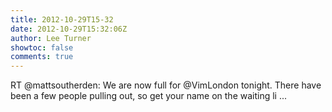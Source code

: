 ```yaml
---
title: 2012-10-29T15-32
date: 2012-10-29T15:32:06Z
author: Lee Turner
showtoc: false
comments: true
---
```


RT @mattsoutherden: We are now full for @VimLondon tonight. There have been a few people pulling out, so get your name on the waiting li ...

